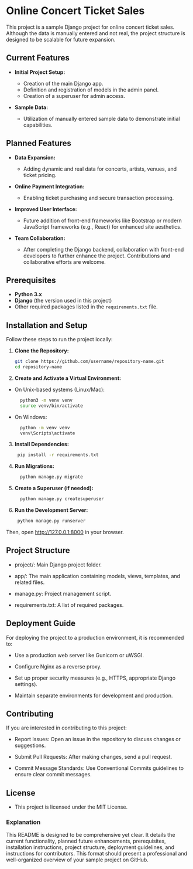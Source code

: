 # Online Concert Ticket Sales

This project is a sample Django project for online concert ticket sales. Although the data is manually entered and not real, the project structure is designed to be scalable for future expansion.

## Current Features

- **Initial Project Setup:**
  - Creation of the main Django app.
  - Definition and registration of models in the admin panel.
  - Creation of a superuser for admin access.

- **Sample Data:**
  - Utilization of manually entered sample data to demonstrate initial capabilities.

## Planned Features

- **Data Expansion:**
  - Adding dynamic and real data for concerts, artists, venues, and ticket pricing.

- **Online Payment Integration:**
  - Enabling ticket purchasing and secure transaction processing.

- **Improved User Interface:**
  - Future addition of front-end frameworks like Bootstrap or modern JavaScript frameworks (e.g., React) for enhanced site aesthetics.

- **Team Collaboration:**
  - After completing the Django backend, collaboration with front-end developers to further enhance the project. Contributions and collaborative efforts are welcome.

## Prerequisites

- **Python 3.x**
- **Django** (the version used in this project)
- Other required packages listed in the `requirements.txt` file.

## Installation and Setup

Follow these steps to run the project locally:

1. **Clone the Repository:**
   ```bash
   git clone https://github.com/username/repository-name.git
   cd repository-name
   
2. **Create and Activate a Virtual Environment:**
  - On Unix-based systems (Linux/Mac):
    ```bash
      python3 -m venv venv
      source venv/bin/activate
  - On Windows:
    ```bash
      python -m venv venv
      venv\Scripts\activate

3. **Install Dependencies:**
   ```bash
    pip install -r requirements.txt

5. **Run Migrations:**
   ```bash
     python manage.py migrate

7. **Create a Superuser (if needed):**
   ```bash
     python manage.py createsuperuser

9. **Run the Development Server:**
    ```bash
     python manage.py runserver

Then, open http://127.0.0.1:8000 in your browser.

## Project Structure

- project/: Main Django project folder.

- app/: The main application containing models, views, templates, and related files.

- manage.py: Project management script.

- requirements.txt: A list of required packages.

## Deployment Guide

For deploying the project to a production environment, it is recommended to:

- Use a production web server like Gunicorn or uWSGI.

- Configure Nginx as a reverse proxy.

- Set up proper security measures (e.g., HTTPS, appropriate Django settings).

- Maintain separate environments for development and production.

## Contributing

If you are interested in contributing to this project:

- Report Issues: Open an issue in the repository to discuss changes or suggestions.

- Submit Pull Requests: After making changes, send a pull request.

- Commit Message Standards: Use Conventional Commits guidelines to ensure clear commit messages.

## License

  - This project is licensed under the MIT License.

### Explanation

This README is designed to be comprehensive yet clear. It details the current functionality, planned future enhancements, prerequisites, installation instructions, project structure, deployment guidelines, and instructions for contributors. This format should present a professional and well-organized overview of your sample project on GitHub.
